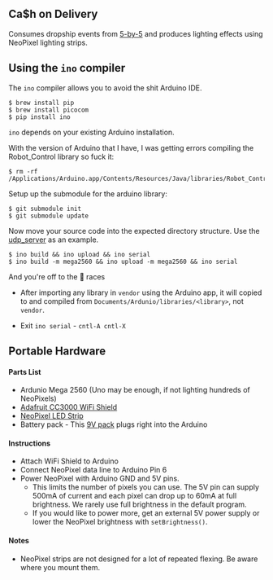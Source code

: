 ## Ca$h on Delivery

Consumes dropship events from [5-by-5](dropship/5-by-5) and produces
lighting effects using NeoPixel lighting strips.

## Using the `ino` compiler

The `ino` compiler allows you to avoid the shit Arduino IDE.

```
$ brew install pip
$ brew install picocom
$ pip install ino
```

`ino` depends on your existing Arduino installation.  

With the version of Arduino that I have, I was getting errors compiling the Robot_Control library so fuck it:

```
$ rm -rf /Applications/Arduino.app/Contents/Resources/Java/libraries/Robot_Control
```

Setup up the submodule for the arduino library:

```
$ git submodule init
$ git submodule update
```

Now move your source code into the expected directory structure.  Use the [udp_server](https://github.com/dropship/arduino_networking/tree/682f2f1cec39b4a23a53c396c152430ce056fd03/arduino/udp_server) as an example.

```
$ ino build && ino upload && ino serial
$ ino build -m mega2560 && ino upload -m mega2560 && ino serial
```


And you're off to the :horse: races

- After importing any library in `vendor` using the Arduino app, it will copied to and compiled from
`Documents/Ardunio/libraries/<library>`, not `vendor`.

- Exit `ino serial` - `cntl-A cntl-X`

## Portable Hardware

#### Parts List

- Ardunio Mega 2560 (Uno may be enough, if not lighting hundreds of NeoPixels)
- [Adafruit CC3000 WiFi Shield](https://www.adafruit.com/products/1491)
- [NeoPixel LED Strip](https://www.adafruit.com/categories/183)
- Battery pack - This [9V pack](https://www.adafruit.com/products/248) plugs right into the Arduino

#### Instructions

- Attach WiFi Shield to Arduino
- Connect NeoPixel data line to Arduino Pin 6
- Power NeoPixel with Arduino GND and 5V pins.
  - This limits the number of pixels you can use. The 5V pin can supply 500mA of current and each
    pixel can drop up to 60mA at full brightness. We rarely use full brightness in the default
    program.
  - If you would like to power more, get an external 5V power supply or lower the NeoPixel brightness
    with `setBrightness()`.

#### Notes

- NeoPixel strips are not designed for a lot of repeated flexing. Be aware where you mount them.
